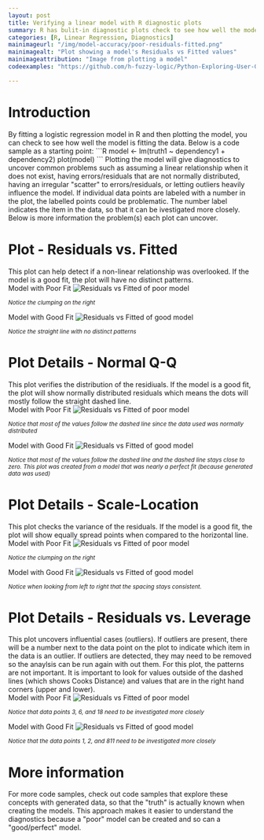 ```yaml
---
layout: post
title: Verifying a linear model with R diagnostic plots
summary: R has bulit-in diagnostic plots check to see how well the model is fitting the data    
categories: [R, Linear Regression, Diagnostics]
mainimageurl: "/img/model-accuracy/poor-residuals-fitted.png"
mainimagealt: "Plot showing a model's Residuals vs Fitted values"
mainimageattribution: "Image from plotting a model"
codeexamples: "https://github.com/h-fuzzy-logic/Python-Exploring-User-Generated-Events/blob/master/Exploring%20User%20Generated%20Events.ipynb"

---
```


<h1 class="h4">Introduction</h1>
By fitting a logistic regression model in R and then plotting the model, you can check to see how well the model is fitting the data.  Below is a code sample as a starting point:
```R
model <- lm(truth1 ~ dependency1 + dependency2)
plot(model)
```
Plotting the model will give diagnostics to uncover common problems such as assuming a linear relationship when it does not exist, having errors/residuals that are not normally distributed, having an irregular "scatter" to errors/residuals, or letting outliers heavily influence the model.  If individual data points are labeled with a number in the plot, the labelled points could be problematic.  The number label indicates the item in the data, so that it can be ivestigated more closely.  Below is more information the problem(s) each plot can uncover.  

<h1 class="h4">Plot - Residuals vs. Fitted</h1>
This plot can help detect if a non-linear relationship was overlooked.  If the model is a good fit, the plot will have no distinct patterns.
<div class="row mb-2 text-center">
	<div class="col-6">Model with Poor Fit
		<img src="{{ site.baseurl }}/img/model-accuracy/poor-residuals-fitted.png" class="img-fluid" alt="Residuals vs Fitted of poor model"/>
		<p><small class="text-muted"><cite title="Notice the clumping on the right">Notice the clumping on the right</cite></small></p>
	</div>
	<div class="col-6">Model with Good Fit
		<img src="{{ site.baseurl }}/img/model-accuracy/excellent-residuals-fitted.png" class="img-fluid" alt="Residuals vs Fitted of good model"/>
		<p><small class="text-muted"><cite title="Notice the straight line with no distinct patterns">Notice the straight line with no distinct patterns</cite></small></p>
	</div>
</div>

<h1 class="h4">Plot Details - Normal Q-Q</h1>
This plot verifies the distribution of the residiuals.  If the model is a good fit, the plot will show normally distributed residuals which means the dots will mostly follow the straight dashed line.
<div class="row mb-2 text-center">
	<div class="col-6">Model with Poor Fit
		<img src="{{ site.baseurl }}/img/model-accuracy/poor-q-q.png" class="img-fluid" alt="Residuals vs Fitted of poor model"/>
		<p><small class="text-muted"><cite title="Notice that most of the values follow the dashed line since the data used was normally distributed">Notice that most of the values follow the dashed line since the data used was normally distributed</cite></small></p>
	</div>
	<div class="col-6">Model with Good Fit
		<img src="{{ site.baseurl }}/img/model-accuracy/excellent-q-q.png" class="img-fluid" alt="Residuals vs Fitted of good model"/>
		<p><small class="text-muted"><cite title="Notice that most of the values follow the dashed line and the dashed line stays close to zero.  This plot was created from a model that was nearly a perfect fit (because generated data was used)">Notice that most of the values follow the dashed line and the dashed line stays close to zero.  This plot was created from a model that was nearly a perfect fit (because generated data was used) </cite></small></p>
	</div>
</div>

<h1 class="h4">Plot Details - Scale-Location</h1>
This plot checks the variance of the residuals.  If the model is a good fit, the plot will show equally spread points when compared to the horizontal line.
<div class="row mb-2 text-center">
	<div class="col-6">Model with Poor Fit
		<img src="{{ site.baseurl }}/img/model-accuracy/poor-scale-location.png" class="img-fluid" alt="Residuals vs Fitted of poor model"/>
		<p><small class="text-muted"><cite title="Notice the clumping on the right">Notice the clumping on the right</cite></small></p>
	</div>
	<div class="col-6">Model with Good Fit
		<img src="{{ site.baseurl }}/img/model-accuracy/excellent-scale-location.png" class="img-fluid" alt="Residuals vs Fitted of good model"/>
		<p><small class="text-muted"><cite title="Notice when looking from left to right that the spacing stays consistent.">Notice when looking from left to right that the spacing stays consistent.</cite></small></p>
	</div>
</div>

<h1 class="h4">Plot Details - Residuals vs. Leverage</h1>
This plot uncovers influential cases (outliers).  If outliers are present, there will be a number next to the data point on the plot to indicate which item in the data is an outlier.  If outliers are detected, they may need to be removed so the anaylsis can be run again with out them.  For this plot, the patterns are not important.  It is important to look for values outside of the dashed lines (which shows Cooks Distance) and values that are in the right hand corners (upper and lower).
<div class="row mb-2 text-center">
	<div class="col-6">Model with Poor Fit
		<img src="{{ site.baseurl }}/img/model-accuracy/poor-residuals-leverage.png" class="img-fluid" alt="Residuals vs Fitted of poor model"/>
		<p><small class="text-muted"><cite title="Notice that data points 3, 6, and 18 need to be investigated more closely">Notice that data points 3, 6, and 18 need to be investigated more closely</cite></small></p>
	</div>
	<div class="col-6">Model with Good Fit
		<img src="{{ site.baseurl }}/img/model-accuracy/excellent-residuals-leverage.png" class="img-fluid" alt="Residuals vs Fitted of good model"/>
		<p><small class="text-muted"><cite title="Notice that data points 1, 2, and 811 need to be investigated more closely">Notice that the data points 1, 2, and 811 need to be investigated more closely</cite></small></p>
	</div>
</div>

<h1 class="h4">More information</h1>
For more code samples, check out code samples that explore these concepts with generated data, so that the "truth" is actually known when creating the models.  This approach makes it easier to understand the diagnostics because a "poor" model can be created and so can a "good/perfect" model.  
